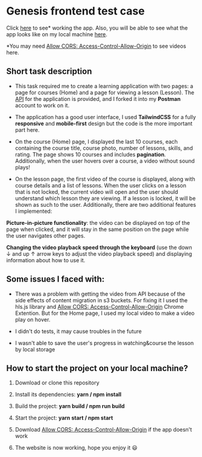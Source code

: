 # Genesis frontend test case

Click [here](https://ksalpern-genesis-testcase.netlify.app/) to see\* working the app.
Also, you will be able to see what the app looks like on my local machine [here](https://youtu.be/qByXLYBkQtI).

\*You may need [Allow CORS: Access-Control-Allow-Origin](https://chrome.google.com/webstore/detail/allow-cors-access-control/lhobafahddgcelffkeicbaginigeejlf) to see videos here.

## Short task description

- This task required me to create a learning application with two pages: a page for courses (Home) and a page for viewing a lesson (Lesson). The [API](https://www.postman.com/aninix/workspace/genesis-front-end-school/overview) for the application is provided, and I forked it into my **Postman** account to work on it.

- The application has a good user interface, I used **TailwindCSS** for a fully **responsive** and **mobile-first** design but the code is the more important part here.

- On the course (Home) page, I displayed the last 10 courses, each containing the course title, course photo, number of lessons, skills, and rating. The page shows 10 courses and includes **pagination**. Additionally, when the user hovers over a course, a video without sound plays!

- On the lesson page, the first video of the course is displayed, along with course details and a list of lessons. When the user clicks on a lesson that is not locked, the current video will open and the user should understand which lesson they are viewing. If a lesson is locked, it will be shown as such to the user. Additionally, there are two additional features I implemented:

**Picture-in-picture functionality**: the video can be displayed on top of the page when clicked, and it will stay in the same position on the page while the user navigates other pages.

**Changing the video playback speed through the keyboard** (use the down ↓ and up ↑ arrow keys to adjust the video playback speed) and displaying information about how to use it.

## Some issues I faced with:

- There was a problem with getting the video from API because of the side effects of content migration in s3 buckets. For fixing it I used the hls.js library and [Allow CORS: Access-Control-Allow-Origin](https://chrome.google.com/webstore/detail/allow-cors-access-control/lhobafahddgcelffkeicbaginigeejlf) Chrome Extention. But for the Home page, I used my local video to make a video play on hover.

- I didn't do tests, it may cause troubles in the future

- I wasn't able to save the user's progress in watching&course the lesson by local storage

## How to start the project on your local machine?

1. Download or clone this repository

2. Install its dependencies: **yarn / npm install**

3. Build the project: **yarn build / npm run build**

4. Start the project: **yarn start / npm start**

5. Download [Allow CORS: Access-Control-Allow-Origin](https://chrome.google.com/webstore/detail/allow-cors-access-control/lhobafahddgcelffkeicbaginigeejlf) if the app doesn't work

6. The website is now working, hope you enjoy it 😃
